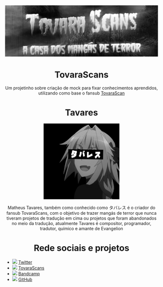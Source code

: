 ![TovarasScan](https://github.com/blueishot/TovarasScan/blob/main/Imagens/header_thmb.png?raw=true)
<h1 align="center">TovaraScans</h1>
<p align="center">Um projetinho sobre criação de mock para fixar conhecimentos aprendidos, utilizando como base o fansub <a href="http://tovarascans.blogspot.com/"> TovaraScan <a>
  <h1 align="center"> Tavares </h1> 
<p align="center"> <img src="https://github.com/blueishot/TovarasScan/blob/main/Imagens/PROFILE.jpg" width="250px"> </img> </p>
<p align="center"> Matheus Tavares, também como conhecido como タバレス é o criador do fansub TovaraScans, com o objetivo de trazer mangás de terror que nunca tiveram projetos de tradução em cima ou projetos que foram abandonados no meio da tradução, atualmente Tavares é compositor, programador, tradutor, químico e amante de Evangelion
  <h1 align="center"> Rede sociais e projetos </h1>

- <img src="https://logodownload.org/wp-content/uploads/2014/09/twitter-logo-4.png" width="18px"> </img> <a href="https://twitter.com/ta_vares1">Twitter </a>
- <img src="https://images-wixmp-ed30a86b8c4ca887773594c2.wixmp.com/f/1ffb340c-45b5-4137-8b12-98f2fe9645c6/de2dwbl-8f4119c6-3208-4a8b-9223-8754214cda62.png/v1/fill/w_323,h_466,strp/rei_ayanami_plush_toy__png__by_autism79_de2dwbl-fullview.png?token=eyJ0eXAiOiJKV1QiLCJhbGciOiJIUzI1NiJ9.eyJzdWIiOiJ1cm46YXBwOjdlMGQxODg5ODIyNjQzNzNhNWYwZDQxNWVhMGQyNmUwIiwiaXNzIjoidXJuOmFwcDo3ZTBkMTg4OTgyMjY0MzczYTVmMGQ0MTVlYTBkMjZlMCIsIm9iaiI6W1t7ImhlaWdodCI6Ijw9NDY2IiwicGF0aCI6IlwvZlwvMWZmYjM0MGMtNDViNS00MTM3LThiMTItOThmMmZlOTY0NWM2XC9kZTJkd2JsLThmNDExOWM2LTMyMDgtNGE4Yi05MjIzLTg3NTQyMTRjZGE2Mi5wbmciLCJ3aWR0aCI6Ijw9MzIzIn1dXSwiYXVkIjpbInVybjpzZXJ2aWNlOmltYWdlLm9wZXJhdGlvbnMiXX0.YFk56yVTUJ_I1ZS3VV9PnmzA7c5W00xZc7L171b9KF0" width="18px"> </img> <a href="http://tovarascans.blogspot.com/">TovaraScans</a>
- <img src="https://image.flaticon.com/icons/png/512/21/21496.png" width="18px"> </img> <a href="https://tabaresu.bandcamp.com/">Bandcamp</a>
- <img src="https://image.flaticon.com/icons/png/512/25/25231.png" width="18px"> </img> <a href="https://github.com/tavonha">GitHub</a>
